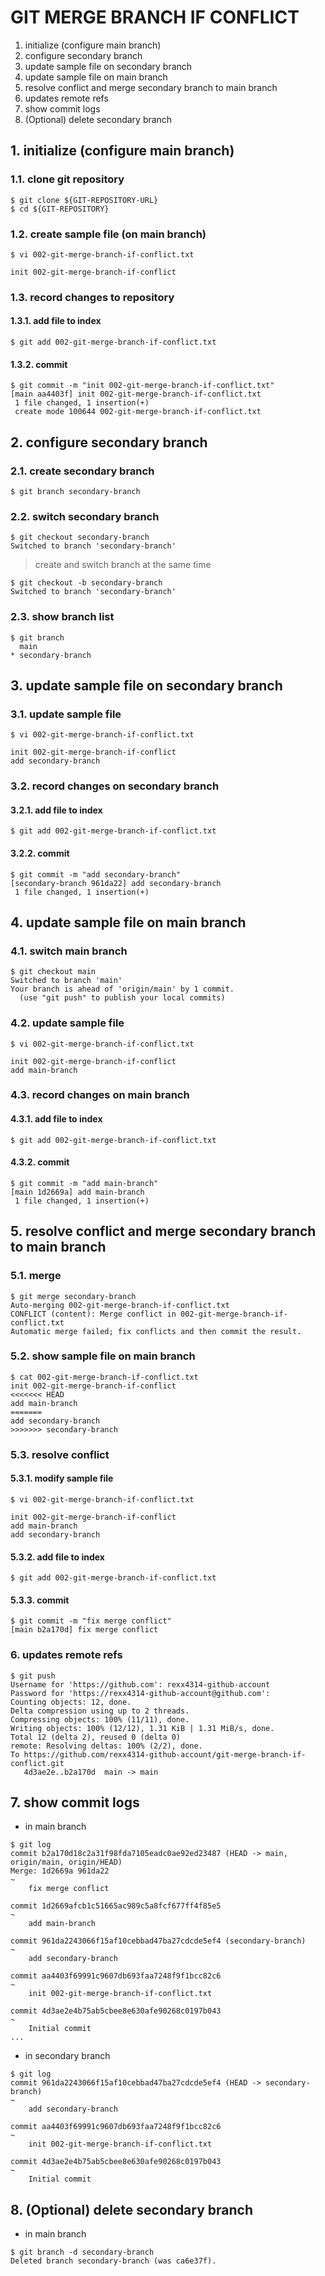 # GIT MERGE BRANCH IF CONFLICT
1. initialize (configure main branch)
2. configure secondary branch
3. update sample file on secondary branch
4. update sample file on main branch
5. resolve conflict and merge secondary branch to main branch
6. updates remote refs
7. show commit logs
8. (Optional) delete secondary branch

## 1. initialize (configure main branch)
### 1.1. clone git repository
```console
$ git clone ${GIT-REPOSITORY-URL}
$ cd ${GIT-REPOSITORY}
```

### 1.2. create sample file (on main branch)
```console
$ vi 002-git-merge-branch-if-conflict.txt
```

```shell
init 002-git-merge-branch-if-conflict
```

### 1.3. record changes to repository
#### 1.3.1. add file to index
```console
$ git add 002-git-merge-branch-if-conflict.txt
```

#### 1.3.2. commit
```console
$ git commit -m "init 002-git-merge-branch-if-conflict.txt"
[main aa4403f] init 002-git-merge-branch-if-conflict.txt
 1 file changed, 1 insertion(+)
 create mode 100644 002-git-merge-branch-if-conflict.txt
```

## 2. configure secondary branch
### 2.1. create secondary branch
```console
$ git branch secondary-branch
```

### 2.2. switch secondary branch
```console
$ git checkout secondary-branch
Switched to branch 'secondary-branch'
```

> create and switch branch at the same time

```console
$ git checkout -b secondary-branch
Switched to branch 'secondary-branch'
```

### 2.3. show branch list
```console
$ git branch
  main
* secondary-branch
```

## 3. update sample file on secondary branch
### 3.1. update sample file
```console
$ vi 002-git-merge-branch-if-conflict.txt
```

```shell
init 002-git-merge-branch-if-conflict
add secondary-branch
```

### 3.2. record changes on secondary branch
#### 3.2.1. add file to index
```console
$ git add 002-git-merge-branch-if-conflict.txt
```

#### 3.2.2. commit
```console
$ git commit -m "add secondary-branch"
[secondary-branch 961da22] add secondary-branch
 1 file changed, 1 insertion(+)
```

## 4. update sample file on main branch
### 4.1. switch main branch
```console
$ git checkout main
Switched to branch 'main'
Your branch is ahead of 'origin/main' by 1 commit.
  (use "git push" to publish your local commits)
```

### 4.2. update sample file
```console
$ vi 002-git-merge-branch-if-conflict.txt
```

```shell
init 002-git-merge-branch-if-conflict
add main-branch
```

### 4.3. record changes on main branch
#### 4.3.1. add file to index
```console
$ git add 002-git-merge-branch-if-conflict.txt
```

#### 4.3.2. commit
```console
$ git commit -m "add main-branch"
[main 1d2669a] add main-branch
 1 file changed, 1 insertion(+)
```

## 5. resolve conflict and merge secondary branch to main branch
### 5.1. merge
```console
$ git merge secondary-branch
Auto-merging 002-git-merge-branch-if-conflict.txt
CONFLICT (content): Merge conflict in 002-git-merge-branch-if-conflict.txt
Automatic merge failed; fix conflicts and then commit the result.
```

### 5.2. show sample file on main branch
```console
$ cat 002-git-merge-branch-if-conflict.txt
init 002-git-merge-branch-if-conflict
<<<<<<< HEAD
add main-branch
=======
add secondary-branch
>>>>>>> secondary-branch
```

### 5.3. resolve conflict
#### 5.3.1. modify sample file
```console
$ vi 002-git-merge-branch-if-conflict.txt
```

```shell
init 002-git-merge-branch-if-conflict
add main-branch
add secondary-branch
```

#### 5.3.2. add file to index
```console
$ git add 002-git-merge-branch-if-conflict.txt
```

#### 5.3.3. commit
```console
$ git commit -m "fix merge conflict"
[main b2a170d] fix merge conflict
```

### 6. updates remote refs
```console
$ git push
Username for 'https://github.com': rexx4314-github-account
Password for 'https://rexx4314-github-account@github.com':
Counting objects: 12, done.
Delta compression using up to 2 threads.
Compressing objects: 100% (11/11), done.
Writing objects: 100% (12/12), 1.31 KiB | 1.31 MiB/s, done.
Total 12 (delta 2), reused 0 (delta 0)
remote: Resolving deltas: 100% (2/2), done.
To https://github.com/rexx4314-github-account/git-merge-branch-if-conflict.git
   4d3ae2e..b2a170d  main -> main
```

## 7. show commit logs

- in main branch

```console
$ git log
commit b2a170d18c2a31f98fda7105eadc0ae92ed23487 (HEAD -> main, origin/main, origin/HEAD)
Merge: 1d2669a 961da22
~
    fix merge conflict

commit 1d2669afcb1c51665ac989c5a8fcf677ff4f85e5
~
    add main-branch

commit 961da2243066f15af10cebbad47ba27cdcde5ef4 (secondary-branch)
~
    add secondary-branch

commit aa4403f69991c9607db693faa7248f9f1bcc82c6
~
    init 002-git-merge-branch-if-conflict.txt

commit 4d3ae2e4b75ab5cbee8e630afe90268c0197b043
~
    Initial commit
...
```

- in secondary branch

```console
$ git log
commit 961da2243066f15af10cebbad47ba27cdcde5ef4 (HEAD -> secondary-branch)
~
    add secondary-branch

commit aa4403f69991c9607db693faa7248f9f1bcc82c6
~
    init 002-git-merge-branch-if-conflict.txt

commit 4d3ae2e4b75ab5cbee8e630afe90268c0197b043
~
    Initial commit
```

## 8. (Optional) delete secondary branch

- in main branch

```console
$ git branch -d secondary-branch
Deleted branch secondary-branch (was ca6e37f).
```

